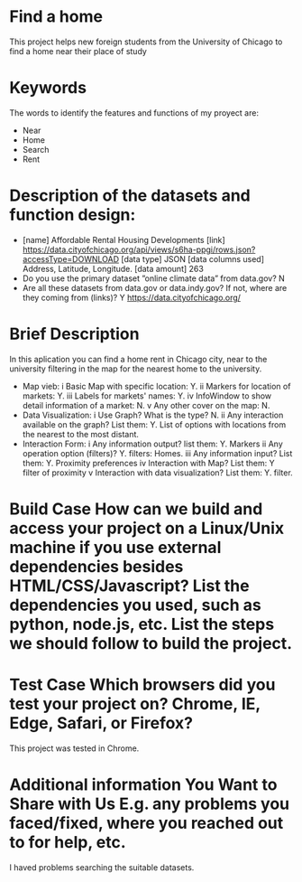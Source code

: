 # Find a home
This project helps new foreign students from the University of Chicago to find a home near their place of study

# Keywords
The words to identify the features and functions of my proyect are:
- Near 
- Home
- Search
- Rent

# Description of the datasets and function design:
- [name] Affordable Rental Housing Developments
  [link] https://data.cityofchicago.org/api/views/s6ha-ppgi/rows.json?accessType=DOWNLOAD
  [data type] JSON
  [data columns used] Address, Latitude, Longitude.
  [data amount] 263
- Do you use the primary dataset ”online climate data” from data.gov? 
  N
- Are all these datasets from data.gov or data.indy.gov? If not, where are they coming from (links)?
  Y
  https://data.cityofchicago.org/
  
# Brief Description
In this aplication you can find a home rent in Chicago city, near to the university filtering in the map for the nearest home to the university.
- Map vieb:
  i Basic Map with specific location: Y.
  ii Markers for location of markets: Y.
  iii Labels for markets' names: Y.
  iv InfoWindow to show detail information of a market: N.
  v  Any other cover on the map: N.
- Data Visualization:
  i Use Graph? What is the type? N.
  ii Any interaction available on the graph? List them: Y.
     List of options with locations from the nearest to the most distant.
- Interaction Form:
  i Any information output? list them: Y.
    Markers
  ii Any operation option (filters)? Y.
     filters: Homes.
  iii Any information input? List them: Y.
     Proximity preferences
  iv Interaction with Map? List them: Y
     filter of proximity
  v  Interaction with data visualization? List them: Y.
     filter.
     
# Build Case How can we build and access your project on a Linux/Unix machine if you use external dependencies besides HTML/CSS/Javascript? List the dependencies you used, such as python, node.js, etc. List the steps we should follow to build the project.
 
# Test Case Which browsers did you test your project on? Chrome, IE, Edge, Safari, or Firefox?
  This project was tested in Chrome.
  
# Additional information You Want to Share with Us E.g. any problems you faced/fixed, where you reached out to for help, etc.
  I haved problems searching the suitable datasets.
 
  
     
